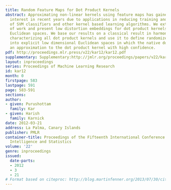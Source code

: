 ```yaml
---
title: Random Feature Maps for Dot Product Kernels
abstract: Approximating non-linear kernels using feature maps has gained a lot of
  interest in recent years due to applications in reducing training and testing times
  of SVM classifiers and other kernel based learning algorithms. We extend this line
  of work and present low distortion embeddings for dot product kernels into linear
  Euclidean spaces. We base our results on a classical result in harmonic analysis
  characterizing all dot product kernels and use it to define randomized feature maps
  into explicit low dimensional Euclidean spaces in which the native dot product provides
  an approximation to the dot product kernel with high confidence.
pdf: http://proceedings.mlr.press/v22/kar12/kar12.pdf
supplementary: Supplementary:http://jmlr.org/proceedings/papers/v22/kar12/kar12Supple.pdf
layout: inproceedings
series: Proceedings of Machine Learning Research
id: kar12
month: 0
firstpage: 583
lastpage: 591
page: 583-591
sections: 
author:
- given: Purushottam
  family: Kar
- given: Harish
  family: Karnick
date: 2012-03-21
address: La Palma, Canary Islands
publisher: PMLR
container-title: Proceedings of the Fifteenth International Conference on Artificial
  Intelligence and Statistics
volume: '22'
genre: inproceedings
issued:
  date-parts:
  - 2012
  - 3
  - 21
# Format based on citeproc: http://blog.martinfenner.org/2013/07/30/citeproc-yaml-for-bibliographies/
---
```

